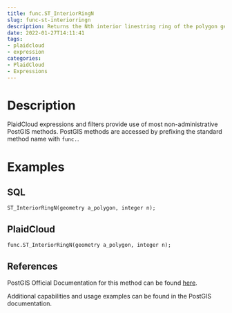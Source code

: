 ```yaml
---
title: func.ST_InteriorRingN
slug: func-st-interiorringn
description: Returns the Nth interior linestring ring of the polygon geometry
date: 2022-01-27T14:11:41
tags:
- plaidcloud
- expression
categories:
- PlaidCloud
- Expressions
---
```



# Description


PlaidCloud expressions and filters provide use of most non-administrative PostGIS methods. PostGIS methods are accessed by prefixing the standard method name with `func.`.



# Examples


## SQL



```
ST_InteriorRingN(geometry a_polygon, integer n);
```


## PlaidCloud



```
func.ST_InteriorRingN(geometry a_polygon, integer n);
```


## References


PostGIS Official Documentation for this method can be found [here](https://postgis.net/docs/manual-3.1/ST_InteriorRingN.html).



Additional capabilities and usage examples can be found in the PostGIS documentation.

